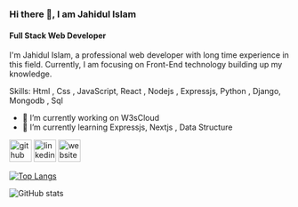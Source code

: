 ### Hi there 👋, I am Jahidul Islam 
#### Full Stack Web Developer
I'm Jahidul Islam, a professional web developer with
long time experience in this field​.
Currently, I am focusing on Front-End technology building up my knowledge.

Skills: Html , Css , JavaScript, React , Nodejs , Expressjs, Python , Django, Mongodb , Sql 

- 🔭 I’m currently working on W3sCloud 
- 🌱 I’m currently learning Expressjs, Nextjs , Data Structure 


[<img src='https://cdn.jsdelivr.net/npm/simple-icons@3.0.1/icons/github.svg' alt='github' height='40'>](https://github.com/SWE-Jahidul)  [<img src='https://cdn.jsdelivr.net/npm/simple-icons@3.0.1/icons/linkedin.svg' alt='linkedin' height='40'>](https://www.linkedin.com/in/https://www.linkedin.com/in/jahidul-islam-123822151//)  [<img src='https://cdn.jsdelivr.net/npm/simple-icons@3.0.1/icons/icloud.svg' alt='website' height='40'>](https://jahidulislam.netlify.app/)  

[![Top Langs](https://github-readme-stats.vercel.app/api/top-langs/?username=SWE-Jahidul)](https://github.com/anuraghazra/github-readme-stats)

![GitHub stats](https://github-readme-stats.vercel.app/api?username=SWE-Jahidul&show_icons=true)  

